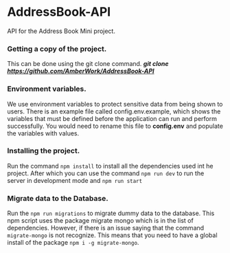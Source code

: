 # AddressBook-API
API for the Address Book Mini project.

### Getting a copy of the project. 
This can be done using the git clone command. **_git clone https://github.com/AmberWork/AddressBook-API_**

### Environment variables.
We use environment variables to protect sensitive data from being shown to users. There is an example file called config.env.example, which shows the variables that must be defined before the application can run and perform successfully. 
You would need to rename this file to **config.env** and populate the variables with values.

### Installing the project.
Run the command `npm install` to install all the dependencies used int he project. After which you can use the command `npm run dev` to run the server in development mode and `npm run start`

### Migrate data to the Database.
Run the `npm run migrations` to migrate dummy data to the database. This npm script uses the package migrate mongo which is in the list of dependencies. However, if there is an issue saying that the command `migrate-mongo` is not recognize. This means that you need to have a global install of the package `npm i -g migrate-mongo`. 


